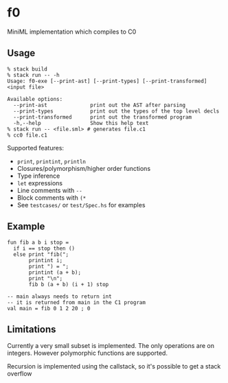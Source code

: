 # f0

MiniML implementation which compiles to C0

## Usage
```
% stack build
% stack run -- -h
Usage: f0-exe [--print-ast] [--print-types] [--print-transformed] <input file>

Available options:
  --print-ast              print out the AST after parsing
  --print-types            print out the types of the top level decls
  --print-transformed      print out the transformed program
  -h,--help                Show this help text
% stack run -- <file.sml> # generates file.c1
% cc0 file.c1 
```

Supported features:
 - `print`, `printint`, `println`
 - Closures/polymorphism/higher order functions
 - Type inference
 - `let` expressions
 - Line comments with `--` 
 - Block comments with `(*` 
 - See `testcases/` or `test/Spec.hs` for examples

## Example

```
fun fib a b i stop =
  if i == stop then ()
  else print "fib(";
       printint i;
       print ") = ";
       printint (a + b);
       print "\n";
       fib b (a + b) (i + 1) stop

-- main always needs to return int
-- it is returned from main in the C1 program
val main = fib 0 1 2 20 ; 0
```

## Limitations
Currently a very small subset is implemented.
The only operations are on integers. However
polymorphic functions are supported.

Recursion is implemented using the callstack,
so it's possible to get a stack overflow
